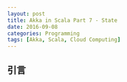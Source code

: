 ```yaml
---
layout: post
title: Akka in Scala Part 7 - State
date: 2016-09-08
categories: Programming
tags: [Akka, Scala, Cloud Computing]
---
```


## 引言

<!--more-->


